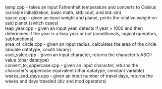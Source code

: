 temp.cpp - takes an input Fahrenheit temperature and converts to Celsius (variable initialization, basic math, std::cout, and std::cin)  
space.cpp - given an input weight and planet, prints the relative weight on said planet (switch cases)  
leap_year.cpp - given an input year, detects if year > 1000 and then determines if the year is a leap year or not (conditionals, logical operators, subfunctions)  
area_of_circle.cpp - given an input radius, calculates the area of the circle (double datatype, cmath library)  
ascii_value.cpp - given an input character, returns the character's ASCII value (char datatype)  
convert_to_uppercase.cpp - given an input character, returns the character's uppercase equivalent (char datatype, constant variable)  
weeks_and_days.cpp - given an input number of travel days, returns the weeks and days traveled (div and mod operators)  
